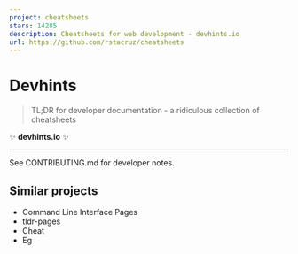 ```yaml
---
project: cheatsheets
stars: 14285
description: Cheatsheets for web development - devhints.io
url: https://github.com/rstacruz/cheatsheets
---
```


Devhints
========

> TL;DR for developer documentation - a ridiculous collection of cheatsheets

  

  
✨ **devhints.io** ✨

  

* * *

See CONTRIBUTING.md for developer notes.

Similar projects
----------------

-   Command Line Interface Pages
-   tldr-pages
-   Cheat
-   Eg
